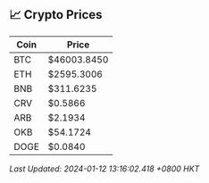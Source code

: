 ## 📈 Crypto Prices

| Coin | Price |
| ---- | ----- |
| BTC | $46003.8450 |
| ETH | $2595.3006 |
| BNB | $311.6235 |
| CRV | $0.5866 |
| ARB | $2.1934 |
| OKB | $54.1724 |
| DOGE | $0.0840 |

_Last Updated: 2024-01-12 13:16:02.418 +0800 HKT_